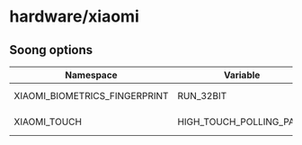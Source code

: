 # hardware/xiaomi

## Soong options

| Namespace | Variable | Description | Default |
| --------- | -------- | ----------- | ------- |
| XIAOMI_BIOMETRICS_FINGERPRINT | RUN_32BIT | Opt to run service in 32-bit mode only | false |
| XIAOMI_TOUCH | HIGH_TOUCH_POLLING_PATH | HighTouchPollingRate feature control path | |
